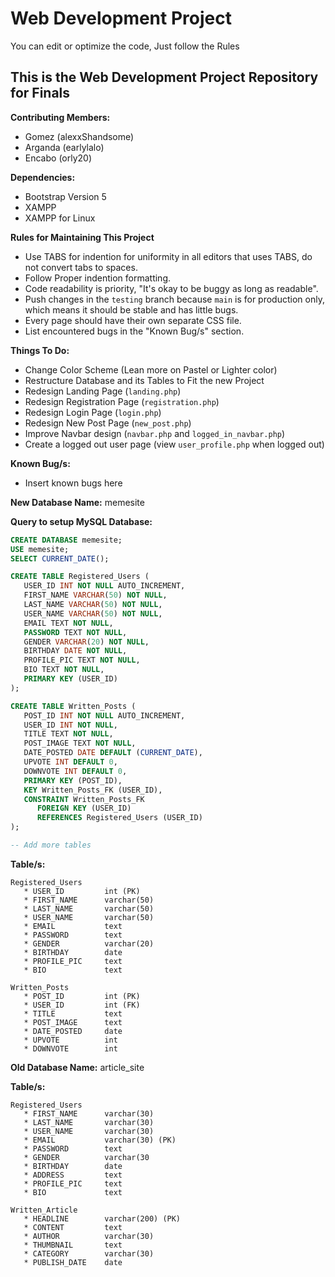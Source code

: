# Web Development Project

You can edit or optimize the code, Just follow the Rules

## This is the Web Development Project Repository for Finals

__Contributing Members:__

* Gomez (alexxShandsome)
* Arganda (earlylalo)
* Encabo (orly20)

__Dependencies:__

* Bootstrap Version 5
* XAMPP
* XAMPP for Linux

__Rules for Maintaining This Project__

* Use TABS for indention for uniformity in all editors that uses TABS, do not convert tabs to spaces.
* Follow Proper indention formatting.
* Code readability is priority, "It's okay to be buggy as long as readable".
* Push changes in the ```testing``` branch because ```main``` is for production only, which means it should be stable and has little bugs.
* Every page should have their own separate CSS file.
* List encountered bugs in the "Known Bug/s" section.

__Things To Do:__

* Change Color Scheme (Lean more on Pastel or Lighter color)
* Restructure Database and its Tables to Fit the new Project
* Redesign Landing Page (```landing.php```)
* Redesign Registration Page (```registration.php```)
* Redesign Login Page (```login.php```)
* Redesign New Post Page (```new_post.php```)
* Improve Navbar design (```navbar.php``` and ```logged_in_navbar.php```)
* Create a logged out user page (view ```user_profile.php``` when logged out)

__Known Bug/s:__

* Insert known bugs here

__New Database Name:__ memesite

**Query to setup MySQL Database:**

```sql
CREATE DATABASE memesite;
USE memesite;
SELECT CURRENT_DATE();

CREATE TABLE Registered_Users (
   USER_ID INT NOT NULL AUTO_INCREMENT,
   FIRST_NAME VARCHAR(50) NOT NULL,
   LAST_NAME VARCHAR(50) NOT NULL,
   USER_NAME VARCHAR(50) NOT NULL,
   EMAIL TEXT NOT NULL,
   PASSWORD TEXT NOT NULL,
   GENDER VARCHAR(20) NOT NULL,
   BIRTHDAY DATE NOT NULL,
   PROFILE_PIC TEXT NOT NULL,
   BIO TEXT NOT NULL,
   PRIMARY KEY (USER_ID)
);

CREATE TABLE Written_Posts (
   POST_ID INT NOT NULL AUTO_INCREMENT,
   USER_ID INT NOT NULL,
   TITLE TEXT NOT NULL,
   POST_IMAGE TEXT NOT NULL,
   DATE_POSTED DATE DEFAULT (CURRENT_DATE),
   UPVOTE INT DEFAULT 0,
   DOWNVOTE INT DEFAULT 0,
   PRIMARY KEY (POST_ID),
   KEY Written_Posts_FK (USER_ID),
   CONSTRAINT Written_Posts_FK
      FOREIGN KEY (USER_ID)
      REFERENCES Registered_Users (USER_ID)
);

-- Add more tables
```

__Table/s:__

```
Registered_Users
   * USER_ID         int (PK)
   * FIRST_NAME      varchar(50)
   * LAST_NAME       varchar(50)
   * USER_NAME       varchar(50)
   * EMAIL           text
   * PASSWORD        text
   * GENDER          varchar(20)
   * BIRTHDAY        date
   * PROFILE_PIC     text
   * BIO             text

Written_Posts
   * POST_ID         int (PK)
   * USER_ID         int (FK)
   * TITLE           text
   * POST_IMAGE      text
   * DATE_POSTED     date
   * UPVOTE          int
   * DOWNVOTE        int
```

__Old Database Name:__ article_site

__Table/s:__

```
Registered_Users
   * FIRST_NAME      varchar(30)
   * LAST_NAME       varchar(30)
   * USER_NAME       varchar(30)
   * EMAIL           varchar(30) (PK)
   * PASSWORD        text
   * GENDER          varchar(30
   * BIRTHDAY        date
   * ADDRESS         text
   * PROFILE_PIC     text
   * BIO             text

Written_Article
   * HEADLINE        varchar(200) (PK)
   * CONTENT         text
   * AUTHOR          varchar(30)
   * THUMBNAIL       text
   * CATEGORY        varchar(30)
   * PUBLISH_DATE    date
```
